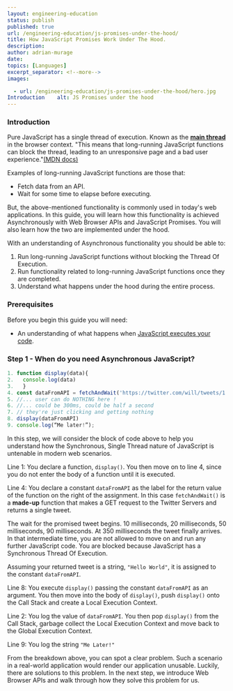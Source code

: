 ```yaml
---
layout: engineering-education
status: publish
published: true
url: /engineering-education/js-promises-under-the-hood/
title: How JavaScript Promises Work Under The Hood.
description: 
author: adrian-murage
date: 
topics: [Languages]
excerpt_separator: <!--more-->
images:

  - url: /engineering-education/js-promises-under-the-hood/hero.jpg
Introduction    alt: JS Promises under the hood
---
```

### Introduction
Pure JavaScript has a single thread of execution. Known as the [**main thread**](https://developer.mozilla.org/en-US/docs/Glossary/main_thread) in the browser context. "This means that long-running JavaScript functions can block the thread, leading to an unresponsive page and a bad user experience."[(MDN docs)](https://developer.mozilla.org/en-US/docs/Glossary/main_thread)

Examples of long-running JavaScript functions are those that:
- Fetch data from an API.
- Wait for some time to elapse before executing.

But, the above-mentioned functionality is commonly used in today's web applications. In this guide, you will learn how this functionality is achieved Asynchronously with Web Browser APIs and JavaScript Promises. You will also learn how the two are implemented under the hood.

With an understanding of Asynchronous functionality you should be able to:
1. Run long-running JavaScript functions without blocking the Thread Of Execution.
2. Run functionality related to long-running JavaScript functions once they are completed.
3. Understand what happens under the hood during the entire process.

### Prerequisites
Before you begin this guide you will need:
- An understanding of what happens when [JavaScript executes your code](https://www.section.io/engineering-education/js-execution-under-the-hood/).

### Step 1 - When do you need Asynchronous JavaScript?
```JavaScript
1. function display(data){
2.   console.log(data)
3.   } 
4. const dataFromAPI = fetchAndWait('https://twitter.com/will/tweets/1')
5. //... user can do NOTHING here !
6. //... could be 300ms, could be half a second
7. // they're just clicking and getting nothing
8. display(dataFromAPI)
9. console.log(“Me later!”);
```
In this step, we will consider the block of code above to help you understand how the Synchronous, Single Thread nature of JavaScript is untenable in modern web scenarios.

Line 1: You declare a function, `display()`. You then move on to line 4, since you do not enter the body of a function until it is executed.

Line 4: You declare a constant `dataFromAPI` as the label for the return value of the function on the right of the assignment. In this case `fetchAndWait()` is a **made-up** function that makes a GET request to the Twitter Servers and returns a single tweet.

The wait for the promised tweet begins. 10 milliseconds, 20 milliseconds, 50 milliseconds, 90 milliseconds. At 350 milliseconds the tweet finally arrives. In that intermediate time, you are not allowed to move on and run any further JavaScript code. You are blocked because JavaScript has a Synchronous Thread Of Execution.

Assuming your returned tweet is a string, `"Hello World"`, it is assigned to the constant `dataFromAPI`.

Line 8:  You execute `display()` passing the constant `dataFromAPI` as an argument. You then move into the body of `display()`, push `display()` onto the Call Stack and create a Local Execution Context.

Line 2: You log the value of `dataFromAPI`. You then pop `display()` from the Call Stack, garbage collect the Local Execution Context and move back to the Global Execution Context.

Line 9: You log the string `"Me Later!"`

From the breakdown above, you can spot a clear problem. Such a scenario in a real-world application would render our application unusable. Luckily, there are solutions to this problem. In the next step, we introduce Web Browser APIs and walk through how they solve this problem for us.
